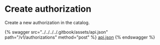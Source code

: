 # Create authorization

Create a new authorization in the catalog.

{% swagger src="../../../../.gitbook/assets/api.json" path="/v1/authorizations" method="post" %}
[api.json](../../../../.gitbook/assets/api.json)
{% endswagger %}
